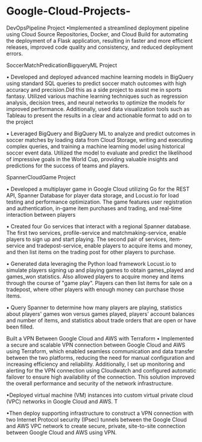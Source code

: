 # Google-Cloud-Projects-

DevOpsPipeline Project
•Implemented a streamlined deployment pipeline using Cloud Source Repositories, Docker, and Cloud Build for automating the deployment of a Flask application, resulting in faster and more efficient releases, improved code quality and consistency, and reduced deployment errors.


SoccerMatchPredicationBigqueryML Project

•	Developed and deployed advanced machine learning models in BigQuery using standard SQL queries to predict soccer match outcomes with high accuracy and precision.Did this as a side project to assist me in sports fantasy. Utilized various machine learning techniques such as regression analysis, decision trees, and neural networks to optimize the models for improved performance. Additionally, used data visualization tools such as Tableau to present the results in a clear and actionable format to add on to the project

•	Leveraged BigQuery and BigQuery ML to analyze and predict outcomes in soccer matches by loading data from Cloud Storage, writing and executing complex queries, and training a machine learning model using historical soccer event data. Utilized the model to evaluate and predict the likelihood of impressive goals in the World Cup, providing valuable insights and predictions for the success of teams and players.

SpannerCloudGame Project

•	Developed a multiplayer game in Google Cloud utilizing Go for the REST API, Spanner Database for player data storage, and Locust.io for load testing and performance optimization. The game features user registration and authentication, in-game item purchases and trading, and real-time interaction between players


•	Created four Go services that interact with a regional Spanner database. The first two services, profile-service and matchmaking-service, enable players to sign up and start playing. The second pair of services, item-service and tradepost-service, enable players to acquire items and money, and then list items on the trading post for other players to purchase.

•	Generated data leveraging the Python load framework Locust.io to simulate players signing up and playing games to obtain games_played and games_won statistics. Also allowed players to acquire money and items through the course of "game play". Players can then list items for sale on a tradepost, where other players with enough money can purchase those items.

•	Query Spanner to determine how many players are playing, statistics about players' games won versus games played, players' account balances and number of items, and statistics about trade orders that are open or have been filled.

Built a VPN Between Google Cloud and AWS with Terraform
• Implemented a secure and scalable VPN connection between Google Cloud and AWS using Terraform, which enabled seamless communication and data transfer between the two platforms, reducing the need for manual configuration and increasing efficiency and reliability. Additionally, I set up monitoring and alerting for the VPN connection using Cloudwatch and configured automatic failover to ensure high availability of the connection. This solution improved the overall performance and security of the network infrastructure.

•Deployed virtual machine (VM) instances into custom virtual private cloud (VPC) networks in Google Cloud and AWS. T

•Then deploy supporting infrastructure to construct a VPN connection with two Internet Protocol security (IPsec) tunnels between the Google Cloud and AWS VPC network to create  secure, private, site-to-site connection between Google Cloud and AWS using VPN.




